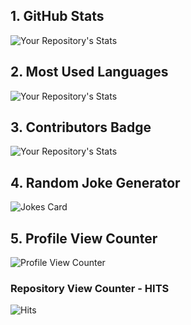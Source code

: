 <!-- ### Hi there 👋 I'm Hicham Fadyl.

- 🔭 I’m currently working on libasm project
- 🌱 I’m currently learning everything 🤣
-   Learning in [1337-Bengruir](https://www.1337.ma).
- 📫 How to reach me: [Linkedin](https://www.linkedin.com/in/hicham-fadyl-6058b5198/), E-mail: hichamfadyl4@gmail.com
- ⚡ Fun fact:  I spend time watching cars videos.



[![hfadyl's 42 stats](https://badge42.herokuapp.com/api/stats/hfadyl)](https://github.com/JaeSeoKim/badge42) -->

## 1. GitHub Stats
![Your Repository's Stats](https://github-readme-stats.vercel.app/api?hfadyl=Tanu-N-Prabhu&show_icons=true)
## 2. Most Used Languages
![Your Repository's Stats](https://github-readme-stats.vercel.app/api/top-langs/?hfadyl=Tanu-N-Prabhu&theme=blue-green)
## 3. Contributors Badge
![Your Repository's Stats](https://contrib.rocks/image?repo=Tanu-N-Prabhu/Python)
## 4. Random Joke Generator
![Jokes Card](https://readme-jokes.vercel.app/api)
## 5. Profile View Counter
![Profile View Counter](https://komarev.com/ghpvc/?hfadyl=Tanu-N-Prabhu)
### Repository View Counter - HITS
![Hits](https://hitcounter.pythonanywhere.com/count/tag.svg?url=https://github.com/Tanu-N-Prabhu/Python)
